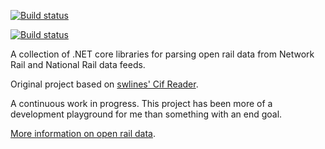 [![Build status](https://ci.appveyor.com/api/projects/status/679j0qpvm56ies2y?svg=true)](https://ci.appveyor.com/project/tomlane/openraildata)

[![Build status](https://ci.appveyor.com/api/projects/status/679j0qpvm56ies2y/branch/develop?svg=true)](https://ci.appveyor.com/project/tomlane/openraildata/branch/develop)

A collection of .NET core libraries for parsing open rail data from Network Rail and National Rail data feeds.

Original project based on [swlines' Cif Reader](https://github.com/swlines/CIFReader).

A continuous work in progress. This project has been more of a development playground for me than something with an end goal.

[More information on open rail data](http://www.openraildata.com).
